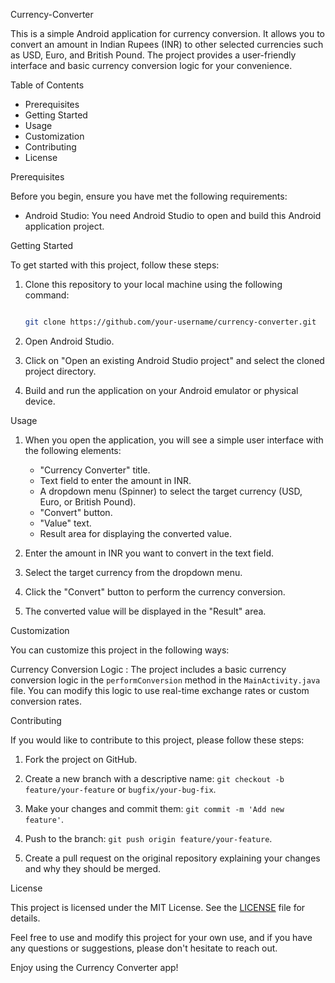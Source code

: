 Currency-Converter


This is a simple Android application for currency conversion. It allows you to convert an amount in Indian Rupees (INR) to other selected currencies such as USD, Euro, and British Pound. The project provides a user-friendly interface and basic currency conversion logic for your convenience.

 Table of Contents
- Prerequisites
- Getting Started
- Usage
- Customization
- Contributing
- License

 Prerequisites

Before you begin, ensure you have met the following requirements:

- Android Studio: You need Android Studio to open and build this Android application project.

 Getting Started

To get started with this project, follow these steps:

1. Clone this repository to your local machine using the following command:

   ```bash

   git clone https://github.com/your-username/currency-converter.git

   ```

2. Open Android Studio.

3. Click on "Open an existing Android Studio project" and select the cloned project directory.

4. Build and run the application on your Android emulator or physical device.

 Usage

1. When you open the application, you will see a simple user interface with the following elements:
   - "Currency Converter" title.
   - Text field to enter the amount in INR.
   - A dropdown menu (Spinner) to select the target currency (USD, Euro, or British Pound).
   - "Convert" button.
   - "Value" text.
   - Result area for displaying the converted value.

2. Enter the amount in INR you want to convert in the text field.

3. Select the target currency from the dropdown menu.

4. Click the "Convert" button to perform the currency conversion.

5. The converted value will be displayed in the "Result" area.

 Customization

You can customize this project in the following ways:

Currency Conversion Logic : The project includes a basic currency conversion logic in the `performConversion` method in the `MainActivity.java` file. You can modify this logic to use real-time exchange rates or custom conversion rates.

 Contributing

If you would like to contribute to this project, please follow these steps:

1. Fork the project on GitHub.

2. Create a new branch with a descriptive name: `git checkout -b feature/your-feature` or `bugfix/your-bug-fix`.

3. Make your changes and commit them: `git commit -m 'Add new feature'`.

4. Push to the branch: `git push origin feature/your-feature`.

5. Create a pull request on the original repository explaining your changes and why they should be merged.

 License

This project is licensed under the MIT License. See the [LICENSE](LICENSE) file for details.

Feel free to use and modify this project for your own use, and if you have any questions or suggestions, please don't hesitate to reach out.

Enjoy using the Currency Converter app!